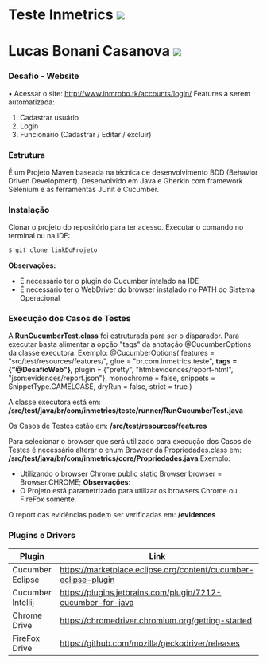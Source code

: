 # Teste Inmetrics [![](https://media.glassdoor.com/sqll/365875/inmetrics-squarelogo-1567180901159.png)](https://inmetrics.com.br/)

# Lucas Bonani Casanova [![](https://encrypted-tbn0.gstatic.com/images?q=tbn%3AANd9GcRaRbUJI5GN9XykXeVqDOT9uZhqAcxYLxjO7w&usqp=CAU)](https://www.linkedin.com/in/lucas-bonanno-casanova-automation-qa/)

### Desafio - Website
• Acessar o site: http://www.inmrobo.tk/accounts/login/
Features a serem automatizada:
1. Cadastrar usuário
2. Login
3. Funcionário (Cadastrar / Editar / excluir)


### Estrutura
É um Projeto Maven baseada na técnica de desenvolvimento BDD (Behavior Driven Development). Desenvolvido em Java e Gherkin com framework Selenium e as ferramentas JUnit e Cucumber. 

### Instalação
Clonar o projeto do repositório para ter acesso. Executar o comando no terminal ou na IDE:
```sh
$ git clone linkDoProjeto
```
**Observações:**
 - É necessário ter o plugin do Cucumber intalado na IDE
 - É necessário ter o WebDriver do browser instalado no PATH do Sistema Operacional

### Execução dos Casos de Testes
A **RunCucumberTest.class** foi estruturada para ser o disparador. 
Para executar basta alimentar a opção "tags" da anotação @CucumberOptions da classe executora.
Exemplo:
@CucumberOptions(
		features = "src/test/resources/features/",
		glue = "br.com.inmetrics.teste",
        **tags = {"@DesafioWeb"},** 
		plugin = {"pretty", "html:evidences/report-html", "json:evidences/report.json"},
		monochrome = false,
		snippets = SnippetType.CAMELCASE,
		dryRun = false,
		strict = true
		)

A classe executora está em: **/src/test/java/br/com/inmetrics/teste/runner/RunCucumberTest.java**

Os Casos de Testes estão em:
**/src/test/resources/features**

Para selecionar o browser que será utilizado para execução dos Casos de Testes é necessário alterar o enum Browser da Propriedades.class em: 
**/src/test/java/br/com/inmetrics/core/Propriedades.java**
Exemplo:
- Utilizando o browser Chrome
  public static Browser browser = Browser.CHROME;
**Observações:**
- O Projeto está parametrizado para utilizar os browsers Chrome ou FireFox somente.

  
O report das evidências podem ser verificadas em: 
**/evidences**

### Plugins e Drivers

| Plugin | Link |
| ------ | ------ |
| Cucumber Eclipse | https://marketplace.eclipse.org/content/cucumber-eclipse-plugin |
| Cucumber Intellij | https://plugins.jetbrains.com/plugin/7212-cucumber-for-java|
| Chrome Drive | https://chromedriver.chromium.org/getting-started |
| FireFox Drive | https://github.com/mozilla/geckodriver/releases |